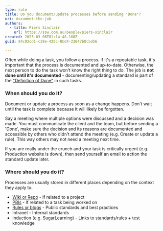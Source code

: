 ```yaml
---
type: rule
title: Do you document/update processes before sending "Done"?
uri: document-the-job
authors:
  - title: Piers Sinclair
    url: https://ssw.com.au/people/piers-sinclair
created: 2023-03-06T01:14:48.160Z
guid: 84c02cd1-c38e-425c-8bd4-23647b8cbd56

---
```


Often while doing a task, you follow a process. If it's a repeatable task, it's important that the process is documented and up-to-date. Otherwise, the next person to do the task won't know the right thing to do. The job is **not done until it's documented** - documenting/updating a standard is part of the ["Definition of Done"](/definition-of-done) in such tasks.

<!--endintro-->

### When should you do it?

Document or update a process as soon as a change happens. Don't wait until the task is complete because it will likely be forgotten. 

Say a meeting where multiple options were discussed and a decision was made. You must communicate the client and the team, but before sending a 'Done', make sure the decision and its reasons are documented and accessible by others who didn't attend the meeting (e.g. Create or update a rule). This way others may not need a meeting next time.

If you are really under the crunch and your task is critically urgent (e.g. Production website is down), then send yourself an email to action the standard update later.

### Where should you do it?

Processes are usually stored in different places depending on the context they apply to.

- [Wiki or Repo](/awesome-documentation) - If related to a project
- [PBIs](/document-discoveries) - If related to a task being worked on
- [Rules or blogs](/do-you-know-how-to-document-what-you-are-doing) - Public standards and best practices
- Intranet - Internal standards
- Induction (e.g. SugarLearning) - Links to standards/rules + test knowledge

